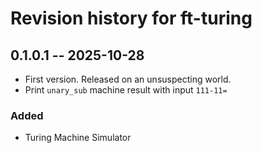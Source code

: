 # Revision history for ft-turing

## 0.1.0.1 -- 2025-10-28

* First version. Released on an unsuspecting world.
* Print `unary_sub` machine result with input `111-11=`

### Added 

* Turing Machine Simulator
